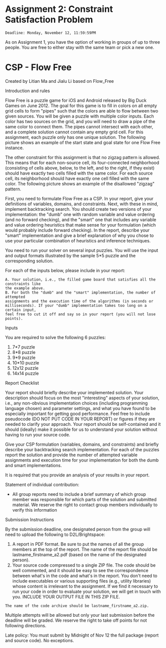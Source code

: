 # Assignment 2: Constraint Satisfaction Problem

```
Deadline: Monday, November 12, 11:59:59PM
```
As on Assignment 1, you have the option of working in groups of up to three
people. You are free to either stay with the same team or pick a new one.

# CSP - Flow Free

Created by Litian Ma and Jialu Li based on Flow_Free

Introduction and rules

Flow Free is a puzzle game for iOS and Android released by Big Duck Games on
June 2012. The goal for this game is to fill in colors on all empty grid cells to form
"pipes" such that the colors are able to flow between two given sources. You will be
given a puzzle with multiple color inputs. Each color has two sources on the grid, and
you will need to draw a pipe of the same color to connect them. The pipes cannot
intersect with each other, and a complete solution cannot contain any empty grid cell.
For this assignment, each puzzle only has one unique solution. The following picture
shows an example of the start state and goal state for one Flow Free instance.

The other constraint for this assignment is that no zigzag pattern is allowed. This
means that for each non-source cell, its four-connected neighborhood (consisting of
cells above, below, to the left, and to the right, if they exist) should have exactly two
cells filled with the same color. For each source cell, its neighborhood should have
exactly one cell filled with the same color. The following picture shows an example of
the disallowed "zigzag" pattern.


First, you need to formulate Flow Free as a CSP. In your report, give your definitions
of variables, domains, and constraints. Next, with these in mind, implement
backtracking search. You should create two versions of your implementation: the
"dumb" one with random variable and value ordering (and no forward checking), and
the "smart" one that includes any variable and value ordering heuristics that make
sense for your formulation (which would probably include forward checking). In the
report, describe your "smart" implementation and give a brief explanation of why you
chose to use your particular combination of heuristics and inference techniques.

You need to run your solver on several input puzzles. You will use the input and
output formats illustrated by the sample 5*5 puzzle and the corresponding solution.

For each of the inputs below, please include in your report:

```
A. Your solution, i.e., the filled game board that satisfies all the constraints like
the example above.
B. For both the "dumb" and the "smart" implementation, the number of attempted
assignments and the execution time of the algorithms (in seconds or
milliseconds). If your "dumb" implementation takes too long on a certain input,
feel free to cut it off and say so in your report (you will not lose points).
```
Inputs

You are required to solve the following 6 puzzles:

1. 7*7 puzzle
2. 8*8 puzzle
3. 9*9 puzzle
4. 10*10 puzzle
5. 12x12 puzzle
6. 14x14 puzzle


Report Checklist

Your report should briefly describe your implemented solution. Your description
should focus on the most "interesting" aspects of your solution, i.e., any non-obvious
implementation choices (including programming language chosen) and parameter
settings, and what you have found to be especially important for getting good
performance. Feel free to include pseudocode (DO NOT PUT CODE IN YOUR
REPORT) or figures if they are needed to clarify your approach. Your report should
be self-contained and it should (ideally) make it possible for us to understand your
solution without having to run your source code.

Give your CSP formulation (variables, domains, and constraints) and briefly describe
your backtracking search implementation. For each of the puzzles report the solution
and provide the number of attempted variable assignments and execution time for
your implementation for both the dumb and smart implementations.

It is required that you provide an analysis of your results in your report.

Statement of individual contribution:

- All group reports need to include a brief summary of which group member was
    responsible for which parts of the solution and submitted material. We reserve
    the right to contact group members individually to verify this information

Submission Instructions

By the submission deadline, one designated person from the group will need to
upload the following to D2L/Brightspace:

1. A report in PDF format. Be sure to put the names of all the group members at
    the top of the report. The name of the report file should
    be lastname_firstname_a2.pdf (based on the name of the designated person).
2. Your source code compressed to a single ZIP file. The code should be well
    commented, and it should be easy to see the correspondence between what's in
    the code and what's in the report. You don't need to include executables or
    various supporting files (e.g., utility libraries) whose content is irrelevant to the
    assignment. If we find it necessary to run your code in order to evaluate your
    solution, we will get in touch with you. INCLUDE YOUR OUTPUT FILE IN
    THIS ZIP FILE.

```
The name of the code archive should be lastname_firstname_a2.zip.
```

Multiple attempts will be allowed but only your last submission before the deadline
will be graded. We reserve the right to take off points for not following directions.

Late policy: You must submit by Midnight of Nov 12 the full package (report and
source code). No exceptions.


